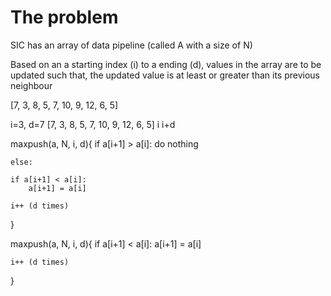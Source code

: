 # The problem

SIC has an array of data pipeline (called A with a size of N)

Based on an a starting index (i) to a ending (d), 
values in the array are to be updated such that,
the updated value is at least or greater than its previous neighbour

[7, 3, 8, 5, 7, 10, 9, 12, 6, 5]

i=3, d=7
[7, 3, 8, 5, 7, 10, 9, 12, 6, 5]
          i                   i+d
          


maxpush(a, N, i, d){
    if a[i+1] > a[i]:
       do nothing
    
    else:
    
    if a[i+1] < a[i]:
        a[i+1] = a[i]
        
    i++ (d times)

}


maxpush(a, N, i, d){
    if a[i+1] < a[i]:
        a[i+1] = a[i]

    i++ (d times)
}